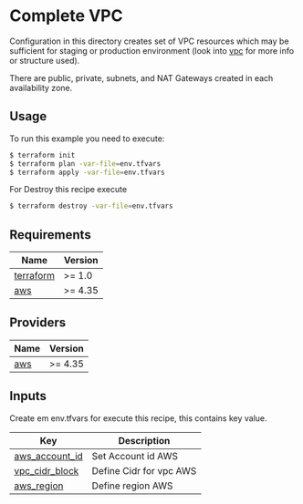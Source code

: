 # Complete VPC

Configuration in this directory creates set of VPC resources which may be sufficient for staging or production environment (look into [vpc](./vpc) for more info or structure used).

There are public, private, subnets, and NAT Gateways created in each availability zone.

## Usage

To run this example you need to execute:

```bash
$ terraform init
$ terraform plan -var-file=env.tfvars
$ terraform apply -var-file=env.tfvars
```

For Destroy this recipe execute

```bash
$ terraform destroy -var-file=env.tfvars
```
<!-- BEGINNING OF PRE-COMMIT-TERRAFORM DOCS HOOK -->
## Requirements

| Name | Version |
|------|---------|
| <a name="requirement_terraform"></a> [terraform](#requirement\_terraform) | >= 1.0 |
| <a name="requirement_aws"></a> [aws](#requirement\_aws) | >= 4.35 |

## Providers

| Name | Version |
|------|---------|
| <a name="provider_aws"></a> [aws](#provider\_aws) | >= 4.35 |


## Inputs

Create em env.tfvars for execute this recipe, this contains key value.

| Key | Description |
|------|-------------|
| <a name="aws_account_id"></a> [aws\_account\_id](#aws\_account\_id) | Set Account id AWS |
| <a name="vpc_cidr_block"></a> [vpc\_cidr\_block](#vpc\_cidr\_block) | Define Cidr for vpc AWS |
| <a name="aws_region"></a> [aws\_region](#aws\_region) | Define region AWS |


